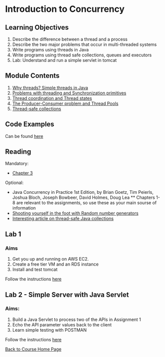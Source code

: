 # Introduction to Concurrency

## Learning Objectives

1. Describe the difference between a thread and a process
1. Describe the two major problems that occur in multi-threaded systems
1. Write programs using threads in Java
1. Write programs using thread safe collections, queues and executors
1. Lab: Understand and run a simple servlet in tomcat

## Module Contents

1. [Why threads? Simple threads in Java](https://youtu.be/iMlkyQB5zr0) 
1. [Problems with threading and Synchronization primitives](https://youtu.be/89B_stQf9no)
1. [Thread coordination and Thread states](https://youtu.be/kx9PNbumHdc)
1. [The Producer-Consumer problem and Thread Pools](https://youtu.be/uk0ICzb7Vmc)
1. [Thread-safe collections](https://youtu.be/0P19ziFMkbI)


## Code Examples
Can be found [here](https://github.com/gortonator/bsds-6650/tree/master/code/week-2)

## Reading
Mandatory:
- [Chapter 3](https://gortonator.github.io/bsds-6650/reading/chapter-3.pdf)

Optional:
* Java Concurrency in Practice 1st Edition, by Brian Goetz, Tim Peierls, Joshua Bloch, Joseph Bowbeer, David Holmes, Doug Lea
** Chapters 1-8 are relevant to the assignments, so use these as your main sourse of information
* [Shooting yourself in the foot with Random number generators](https://plumbr.io/blog/locked-threads/shooting-yourself-in-the-foot-with-random-number-generators)
* [Interesting article on thread-safe Java collections](https://www.codejava.net/java-core/collections/understanding-collections-and-thread-safety-in-java)

## Lab 1
### Aims
1. Get you up and running on AWS EC2. 
2. Create a free tier VM and an RDS instance
3. Install and test tomcat

Follow the instructions [here](https://gortonator.github.io/bsds-6650/labs/lab-1)

## Lab 2 - Simple Server with Java Servlet
### Aims: 
1. Build a Java Servlet to process two of the APIs in Assignment 1
1. Echo the API parameter values back to the client
1. Learn simple testing with POSTMAN

Follow the instructions [here](https://gortonator.github.io/bsds-6650/labs/lab-2)


[Back to Course Home Page](https://gortonator.github.io/bsds-6650/)
